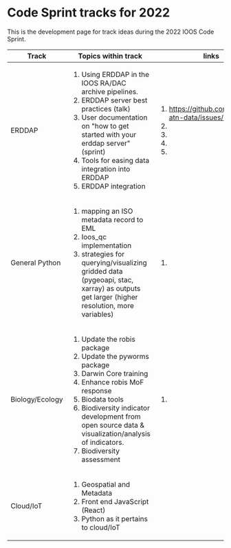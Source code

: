 # Code Sprint tracks for 2022

This is the development page for track ideas during the 2022 IOOS Code Sprint.

|**Track** |**Topics within track**|**links**|**lead**|
|----------|---------------|---------|--------|
| ERDDAP | <ol><li>Using ERDDAP in the IOOS RA/DAC archive pipelines.</li><li>ERDDAP server best practices (talk)</li><li>User documentation on "how to get started with your erddap server" (sprint)</li><li>Tools for easing data integration into ERDDAP</li><li>ERDDAP integration</li></ol> | <ol><li>https://github.com/ioos/ioos-atn-data/issues/28</li><li></li><li></li><li></li><li></li></ol> | <ol><li>@MathewBiddle</li><li></li><li></li><li></li><li></li></ol> |
  | General Python | <ol><li>mapping an ISO metadata record to EML</li><li>Ioos_qc implementation</li><li>strategies for querying/visualizing gridded data (pygeoapi, stac, xarray) as outputs get larger (higher resolution, more variables)</li></ol> | <ol><li></li></ol> |   |
| Biology/Ecology | <ol><li>Update the robis package</li><li>Update the pyworms package</li><li>Darwin Core training</li><li>Enhance robis MoF response</li><li>Biodata tools</li><li>Biodiversity indicator development from open source data & visualization/analysis of indicators.</li><li>Biodiversity assessment</li></ol> | <ol><li></li></ol> |  |
| Cloud/IoT | <ol><li>Geospatial and Metadata</li><li>Front end JavaScript (React)</li><li>Python as it pertains to cloud/IoT</li></ol> |  |  |
